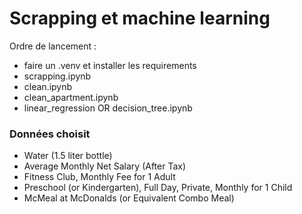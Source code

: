 # Scrapping et machine learning

Ordre de lancement :

- faire un .venv et installer les requirements
- scrapping.ipynb
- clean.ipynb
- clean_apartment.ipynb
- linear_regression OR decision_tree.ipynb


### Données choisit

- Water (1.5 liter bottle)
- Average Monthly Net Salary (After Tax)
- Fitness Club, Monthly Fee for 1 Adult 
- Preschool (or Kindergarten), Full Day, Private, Monthly for 1 Child
- McMeal at McDonalds (or Equivalent Combo Meal)